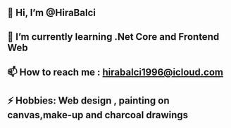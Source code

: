 


## 👋 Hi, I’m @HiraBalci
## 🌱 I’m currently learning .Net Core and Frontend Web
## 📫 How to reach me : hirabalci1996@icloud.com
## ⚡ Hobbies: Web design , painting on canvas,make-up and charcoal drawings

